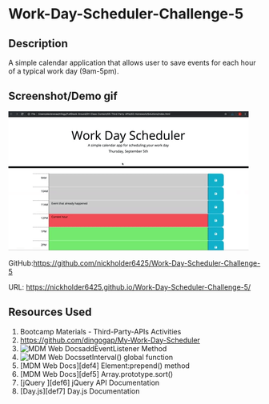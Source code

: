 # Work-Day-Scheduler-Challenge-5

## Description

A simple calendar application that allows user to save events for each hour of a typical work day (9am-5pm).

## Screenshot/Demo gif

![Screenshot-Demo-gif](./assets/images/demo.gif)

GitHub:https://github.com/nickholder6425/Work-Day-Scheduler-Challenge-5

URL: https://nickholder6425.github.io/Work-Day-Scheduler-Challenge-5/

## Resources Used
1. Bootcamp Materials - Third-Party-APIs Activities
2. https://github.com/dingogap/My-Work-Day-Scheduler
3. ![MDM Web Docs][link1]addEventListener Method
4. ![MDM Web Docs][link2]setInterval() global function
5. [MDM Web Docs][def4] Element:prepend() method
6. [MDM Web Docs][def5] Array.prototype.sort()
7. [jQuery ][def6] jQuery API Documentation
8. [Day.js][def7] Day.js Documentation


[link1]: (https://developer.mozilla.org/en-US/docs/Web/API/EventTarget/addEventListener)

[link2]: (https://developer.mozilla.org/en-US/docs/Web/API/setInterval)